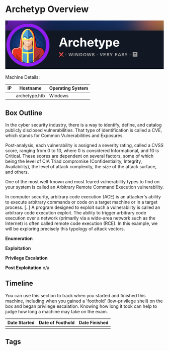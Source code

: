 
# Archetyp Overview

![](../assets/Pasted%20image%2020240629224537.png)

Machine Details:

| IP  | Hostname      | Operating System |
| --- | ------------- | ---------------- |
|     | archetype.htb | Windows          |

## Box Outline

In the cyber security industry, there is a way to identify, define, and catalog publicly disclosed vulnerabilities. That type of identification is called a CVE, which stands for Common Vulnerabilities and Exposures.

Post-analysis, each vulnerability is assigned a severity rating, called a CVSS score, ranging from 0 to 10, where 0 is considered Informational, and 10 is Critical. These scores are dependent on several factors, some of which being the level of CIA Triad compromise (Confidentiality, Integrity, Availability), the level of attack complexity, the size of the attack surface, and others.

One of the most well-known and most feared vulnerability types to find on your system is called an Arbitrary Remote Command Execution vulnerability.

In computer security, arbitrary code execution (ACE) is an attacker's ability to execute arbitrary commands or code on a target machine or in a target process. [..] A program designed to exploit such a vulnerability is called an arbitrary code execution exploit. The ability to trigger arbitrary code execution over a network (primarily via a wide-area network such as the Internet) is often called remote code execution (RCE).
In this example, we will be exploring precisely this typology of attack vectors.



**Enumeration**



**Exploitation**



**Privilege Escalation**



**Post Exploitation**
n/a


## Timeline

You can use this section to track when you started and finished this machine, including when you gained a 'foothold' (low-privilege shell) on the box and began privilege escalation. Knowing how long it took can help to judge how long a machine may take on the exam.

| Date Started | Date of Foothold | Date Finished |
| ------------ | ---------------- | ------------- |
|              |                  |               |

## Tags
